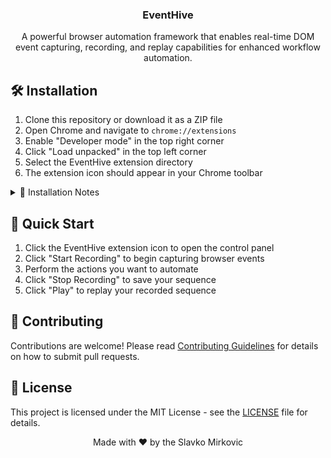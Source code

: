 <h3 align="center">EventHive</h3>
<p align="center">A powerful browser automation framework that enables real-time DOM event capturing, recording, and replay capabilities for enhanced workflow automation.</p>

<h2 align="left">🛠️ Installation</h2>
<ol>
    <li>Clone this repository or download it as a ZIP file</li>
    <li>Open Chrome and navigate to <code>chrome://extensions</code></li>
    <li>Enable "Developer mode" in the top right corner</li>
    <li>Click "Load unpacked" in the top left corner</li>
    <li>Select the EventHive extension directory</li>
    <li>The extension icon should appear in your Chrome toolbar</li>
</ol>

<details>
<summary>📝 Installation Notes</summary>
<ul>
    <li>Make sure you have Chrome version 88 or higher</li>
    <li>If you update the extension code, click the refresh icon on the extension card in <code>chrome://extensions</code></li>
    <li>To pin the extension, click the puzzle piece icon in Chrome toolbar and pin EventHive</li>
</ul>
</details>

<h2 align="left">🔧 Quick Start</h2>
<ol>
    <li>Click the EventHive extension icon to open the control panel</li>
    <li>Click "Start Recording" to begin capturing browser events</li>
    <li>Perform the actions you want to automate</li>
    <li>Click "Stop Recording" to save your sequence</li>
    <li>Click "Play" to replay your recorded sequence</li>
</ol>

<h2 align="left">🤝 Contributing</h2>
<p>Contributions are welcome! Please read <a href="CONTRIBUTING.md">Contributing Guidelines</a> for details on how to submit pull requests.</p>

<h2 align="left">📄 License</h2>
<p>This project is licensed under the MIT License - see the <a href="LICENSE">LICENSE</a> file for details.</p>

<p align="center">Made with ❤️ by the Slavko Mirkovic</p>
